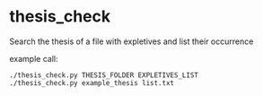 thesis_check
============

Search the thesis of a file with expletives and list their occurrence


example call:

	./thesis_check.py THESIS_FOLDER EXPLETIVES_LIST
	./thesis_check.py example_thesis list.txt
